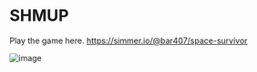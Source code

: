 # SHMUP

Play the game here.
https://simmer.io/@bar407/space-survivor


![image](https://github.com/BathiyaRanasinghe/SHMUP/assets/90421548/5ecde143-4dc3-4fd3-8482-57ce8378dbb8)
